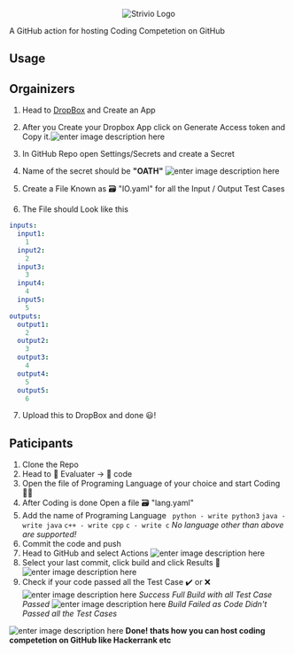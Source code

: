 <p align="center">
   <img src="https://lh3.googleusercontent.com/P9Fr-v4o_3-u2MdAtLdrJWOuhZZFOzTZoVmyVGedjuKm-Jzh0Tbjh14G0jO7F8wkknb3wKdasVWbJQZTD4D6wmcDJTzxZSiMFzUgVVpu4DwjeyTKOqGQgz7swuqF63BwGc0Uz79YzVuQvjNuBVQnLQS3F7OrTI4MumZe4cwVUdqFAEvfKlaPVKQMzaFk3WUf5PkjgWPhmvMYfoTUumO5wLjYIWn_cvHqIEyzbMAsWcNpR4VQO8__E2C7xHaPSVfH-O2IuqAQhKSrAe8cky64mmN4TPf_4SqPqdyv6HIEBA9hIEsNhmQWd-lWTjbGdxDIH0p_U6X8pawzFbDI58vNEy2HPvTTKdgj8FPRcRrdMG8w1q8Ushaz9Noso-l3WYoYi0UYYi8mWMiZPZL3xJHE57novCNxQO-IH5heRyM9Vqs9bONq5H1PS_z8kxZBvITqQ4WyRmu3-YXI-kWNNfJP_2W5oz3wr-W1zMWvLSz-7eA1v819XjtSjT_W4Kl9M60YpB7peuM9KIJ_PMyVTsa6ri9qeWdTVnpolXDKDgrDvfveSvEvbi-5T9HuAW7E_5SPq7EMdwXCv01JUMI9bH-6X_1hBl8IMrFP3aKvmJUSj1DK15JWcDv_YhwVqbGH3qtM9bC4hfPzS7ip-V5Cxw0X6z8E35xdOMNaoBpbMABYrBtRbcjsNS-lEz6J2HlgzNc46qnmjNLLdXnT79aqYDt2cf6dR_dZ3kP3LLL0ZSUo_mRVaqNr=s500-no" alt="Strivio Logo"/>
</p>
A  GitHub action for hosting Coding Competetion on GitHub

## Usage

## Orgainizers

 1. Head to [DropBox](https://www.dropbox.com/developers/apps_tk=pilot_lp&_ad=topbar4&_camp=myapps) and Create an App
 2. After you Create your Dropbox App click on Generate Access token and Copy it.![enter image description here](https://miro.medium.com/max/938/1*vLvuPuX5n-klKMConAXQug.png)
 
3. In GitHub Repo open Settings/Secrets and create a Secret
4. Name of the secret should be **"OATH"**
![enter image description here](https://lh3.googleusercontent.com/AhSH9lwyBRJuEuODKSrr-K-ap-EoRviAS3oA_WwEh5Cz33dAmSIoQujt-YfCvMZXvxAM1PFr-xGmPg86mMfQPraXv2rsr8FP-u7Bp84x513Q-DhaSVVW1W2mcX3hkt-udc4-tQN7Beb3JMUyG-rAVmMLSn0boetZ_g3FnXBXaLsdzktrhHEpwNpGzu9AMETT1eEs4dG1Pmec5FQpKcDegSi5EMhLlWN8xCbEh5H-loaqqvxan-ow0Mctx-gTyPGKEi-6qprKEH3AOKhmd-z4uXAfjhcxr7rXs92dPlxXBkBQlel0qMPimLikyR6Hkgp4TL58mhqdGMUAbDJ391kq7KXZk67rTvyvASukKaGSMJ5kC2yMwBDmD_RUJLHTDnBQ30cUGPZ2ZVJgBhlNCLZkwxIw_ik_GM-nbLyTG9yF7VGCSxPHQGIiL1KW2Cj1LIbyNWR9G5YdmXp_UNnSrScq3AQBH2wjNH1gMWQv4TyB9kAbDI_QrWNsFZHk6HgbBzprlJNikIaGMf39YGkJH81gt7XKLcxuoazbEFdpqQTa23DWC6HX6aRm8zjddudREt7J5GMnbRuterdrAPYeazf7rXfi6Z0Yh3aWGwYzFkimLasvJbtRmd4jP79a3urcK2ikGE-hQqMeYIS7vrUybncBpN8tlURXH5nAgRHTHXkebm3BXA1SvGKLS7z-HQwmKLbduM020F1pQud6CoZ1D1SVeT-Bboc6igNWzM-o0ICcOjTaZl5g=w975-h386-no)

5. Create a File Known as 🗃️ "IO.yaml" for all the Input / Output Test Cases
6. The File should Look like this
```yaml  
inputs:  
  input1:  
    1  
  input2:  
    2  
  input3:  
    3  
  input4:  
    4  
  input5:  
    5  
outputs:  
  output1:  
    2  
  output2:  
    3  
  output3:  
    4  
  output4:  
    5  
  output5:  
    6  
```
7. Upload this to DropBox and done 😃!

## Paticipants
1. Clone the Repo
2. Head to 📁 Evaluater -> 📁 code
3. Open the file of Programing Language of your choice and start Coding 👨‍💻 
4. After Coding is done Open a file 🗃️ "lang.yaml"
5. Add the name of Programing Language
` python - write python3`
`java - write java`
`c++ - write cpp`
`c - write c`
*No language other than above are supported!*
6. Commit the code and push
7. Head to GitHub and select Actions
![enter image description here](https://lh3.googleusercontent.com/GbdrYDNw6P_my4YNcLwXFZSWJp-4inNUe71SR8vOYceeepla2Ez8PPUFcFn89dSswVzamiUs4eNwN7Hop5ShC0FD-kkf9HkMuMt2OQtkWotw8kcxjn0CE87Nu7IA_l4FCNz-XETQrWma_Sa4M7eN1N7QQ0wIse4oBrjjwNhHu8PDwQjV-FTNbhzytlItTAhzfIXektBiP3YGKyvBsXT4IOL_tkp1jpzG1H5JO5dZYAytsEqOIAlrATPONrUTDlIHb_Fp2qb4OOBYXmpIbioCSlRSAQlg4pC_QMzwbdlC-wP24tmYnKJTQpxmdXIs4_5ObcooCKbRuwXkaMP61uSilxv1YLRQb_-UDZ5Swgox2qKCuLmr6Sb1bVjuQFa4YAlydDi8EJxZAocPFRhJRomz9Jph28GingfEz_l9MlxBEoySPOb2E94Z8l6apM2yk9gvOg1FZY9Dof8U57WA28zroD_FuHypiuGk5qGg5bPgsTwf66KB24pbhPuXrUti4wpT5_wsK5qJzbqBI6MLKjgW2us0QBSoJilF7lo4J26vSQeJ2qLzwJHXqYejn4KqfGFKg2Wm2Pmim_NFeheTHDBa3VZvGprBBzRmvE7gAcSKJoinZYRrFtq3IkTYRYPQ_BZsoKtk6WJwAoSNXvXoD4UseK5fPZ6WHRKvBexJpyPM7HHtSxpNg4CUvCApODLCan3oOrpdHXcY32wnzh9sZMQhi8AnxFnQpVKhQHiDNqytYusML9_p=w1203-h87-no)
8. Select your last commit, click build and click Results 🤞
![enter image description here](https://lh3.googleusercontent.com/wwYJR6AaxTNMK1BVWNNZaKEfc5XQwpAXZSqedtnVZu7WFO7pYdGnvpBngqOcRJOuLnaWeo9liBU6jFoLu6W1jKYhSeJyyNL4pqSIB6JnT0gA_-gD6hQC00wbwW4HebwC5MCrFDa6HM5CKA7wQ-JD_ScNyKIPU9cKQfx43UMCHDauAHd3aPvMmFBuHpqjbcKAZly_YZ49Goor3bNArTJTtkDy2ATE2WTNJjmQjwS4pFALXCRQg_HAQcKWZaBU7HcHubxrA21aiSUSH-1ZWSIUOL1QKEVsFrDjpHBZdOC5Uan6Y0VYrejnXVwTsJUzc0PxbK2uuYYV4Y-hTwhq3-TMCNfNVBdhz-myHkSmMIoM4orDa-7r9A_iNBzHTVMfmWp2UhRVISL7n2iGjkGAA_QfeEjaw3HrSEDAACt0xXEUhIjWVQ_KrkIUpJlArjRDVWqlkT_yWZL1phs6_HA7K8XaHyF2ovoRZtka7YZq8hVy1-Ys8qW5t2Ec0BkMNCchZ7LxvQuDZCxjQPwZlYjRTZBSZF3YsUQaWQOUS1BCPl1egd0ZQyp0hXD18VHN3pS5NkW0NjfsIrH07EU8qwX59PjPw-MLjTpkBR3LR8vQtQ7-8DYVhHbb1xyZv5fZuNBocx3FRrJAkP_57MoQWNcdn38DG493sB6JUb1AD9CO2rwAto_S79JD0d3m25qU3c4DWBRneKLg8erhW5YKY6zObZRJkBszSFNlZJ4Bd1ZYe9KUlGwHaq3w=w1440-h245-no)
9. Check if your code passed all the Test Case ✔️ or ❌
![enter image description here](https://lh3.googleusercontent.com/fcgkExGB9GfqyzwilyWSF0PTlNmx_7zxixYwtSZyZ3QUTZy-TGA56rpg92WYvhHX0BMvx-PV6rJSYILwcxslKMnUNNJcduHDyvwkY0fcEXyzEY5nN3d9Z47gAfqnkG5xmptR4rIjfn8oa2chIXiZ7hsQY7Evl9kOsIcxynJueJibi8dScoXYNtd90Rgc2Fi_oT7OhtJKjvaVlxYaR4AhTDFrsy_1VksCThDR9hAPhF3e3QWncYfO28wczHDe80YQ_x7ZAn_5yLV1SYHc23n3Xq2seaI-j5F8rBFPkjlfC7WX70I52hAybSNet7MKZG1PvIpnTSZKjU35N9SoDfnjGJv5W6rxdLY9y-_tx2zAs1qp6HaIx0XQNBpoCJeVv90p_3pS7cLVhgd-pA7upl23B5WcGHKe4bpKojav1jqRZrUu5fN9R7Ic2pA82-cgfrtVSWXt6v3_LxR0LiRaDR-xrvxmGCEQI4-a6vDZlqMfLcVF9jmamILtwtbIuPvv8hxOivoe_IjPB5lkAnP6vMSsqv4fuEagFHuy4rMiFO6bTeReM1wdvCvnssM-E9b34z-FeW5UP6WICqvSEdK_p79XdzSmx3zL3iagXweSlwcriKJSSuxr9xtdPkgdv1UwfF_yfOWAWFv4GjFCWvfCDee40O_2zZoynFYUx9RaZ9R2TemE1_G3D06DH7wNA9KOLEWtX32R2CFGHTLwZTZdjeoj9fS8qYH9SYkY2d8E8g3eSi-vlLte=w367-h125-no) 
 *Success Full Build with all Test Case Passed*
![enter image description here](https://lh3.googleusercontent.com/dw50RL8AZ4_qJnLj5s-yP8RjWlZ4jaxzIoBVPDmxuA_ePkh60nZNjPWR_cr-QQ8rNrOr61LHaV8cMK9MigDQV_Q-brhyjmwfrGo9__fM78O1G57FwCoJBVLol4nv_YzBH4tQi-7TaCekp9-Rn9qScK3kSnrpdYDVYXnnxtxB-iiGmLEsVX0kIaRQXTuCfClpoRXDAA3YCzltJuQl6UPvUKzUKWLhsiLJuoP5SKU35INUZuI5Kj5dI0EddEq2JuWkJtsTfBy3p3wimd5eZWx6mItgh4ev15Iy5i2M0xIy20a3PNTtPoi5uVIqFeJtHryuoCSTkwkTn6o3bCXWaOQ9dMCSdLH9Yo1-fF1cyueuSRYRRXyF-cVpwWlLuxPLhZalD9de66uI1ul2RHD3HDQlOQhX8yc0odNQj_BrqxXp9N4Fk2lI60eXODdUfzuInjM7UlYGVk4kNr1uJlNOuDD41DlarPaqvrJuSQaj8xm5M5w98r6mLheumxwbGoNwhifSxjecpYo20U_qLFTvkT5Tar_UqnBJr_m0EJMN6nyqxf-0z9MHCPAyyDTt_fnctdn966Wc12_8eCHJbb54Vd0XffVXrVibyzJd7MPHs_viycXnQbj4sNBXAOTKet5_SBGaNiK3EZMamb9Ebm-hO5HQm2IB2vkHJEuulJ5aNMT6RFe4glhVVgai6bz1Hkn4j9FpXdcjRaYhyzz6KKCqYTGx71kpfQbvsgkm3wG3j1zMvayh1Liu=w1440-h401-no)
*Build Failed as Code Didn't Passed all the Test Cases*

![enter image description here](https://lh3.googleusercontent.com/xqW-47f8AtQo4ld_ey1W6LIG-Qg0N0LExo6Jug5UbvsR6v6mdZlDWSSRIRH09aKz122ELYpwIANYnUCyq7n3Ew_nadNZkjsE8dEShRbienP-K-1yolWsGVJKApmF0ASFJgnshbACfDekDPY8oTefkzZA1vPu6un6D-DqPdjgHIXfiqnBLTYvb639LrLnv61v3e1TZf7Bgh27pa6jcm2yREPBoEbGXjHjcVpSzGXld8VD5b0b9AsaF85N3Of58y8JtlmD3axqeFNsZ9Yno0qpGvNjiDWlIsEoDqQEEN6FqyaiWM-1Zqf8pIZowIRAuJ4EbDERiuvluFx1jq-J5NwYz08stedb-xUpcZI0tngSAs1kxCHSGohUoqFPi3pbqHYWCcEstVe-rSByONRXbR7x7Q0XJPBPajBzhve4xWVExf7OWuE4x40fpMLVpkIIjMoYKaXhSg1ahykWCMxSDgFeioLYHh4Ub6rM_3ZQ-88AtkAmhwYBGFZsx7fLQM9HjbawRAFPS3n0K3aFYDHVRF8SC7Gq1vUb2MHD0zPcSPzzlH21WWyUaz5KvhFx4vL9MBk6vgae5uxs9TPeeSBXpd8PfUr4k0p2BUUFYRC7Bq-IIKONJ--3bd59lfa9EDmJwhJgt8pTy6zGXJS8XzhrLKaRmEDvvZyGgXPtQhvKssQ8Pimzh9ZlrIPJbTA=w233-h199-no)
**Done! thats how you can host coding competetion on GitHub like Hackerrank etc** 